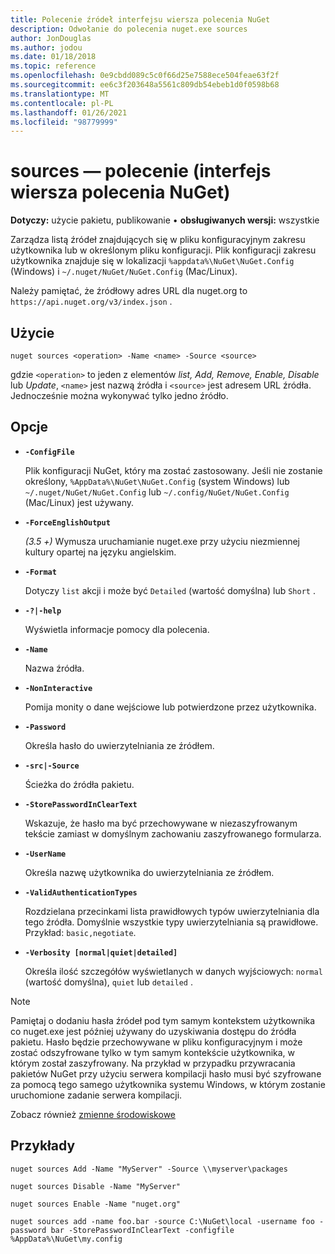```yaml
---
title: Polecenie źródeł interfejsu wiersza polecenia NuGet
description: Odwołanie do polecenia nuget.exe sources
author: JonDouglas
ms.author: jodou
ms.date: 01/18/2018
ms.topic: reference
ms.openlocfilehash: 0e9cbdd089c5c0f66d25e7588ece504feae63f2f
ms.sourcegitcommit: ee6c3f203648a5561c809db54ebeb1d0f0598b68
ms.translationtype: MT
ms.contentlocale: pl-PL
ms.lasthandoff: 01/26/2021
ms.locfileid: "98779999"
---
```

# <a name="sources-command-nuget-cli"></a>sources — polecenie (interfejs wiersza polecenia NuGet)

**Dotyczy:** użycie pakietu, publikowanie &bullet; **obsługiwanych wersji:** wszystkie

Zarządza listą źródeł znajdujących się w pliku konfiguracyjnym zakresu użytkownika lub w określonym pliku konfiguracji. Plik konfiguracji zakresu użytkownika znajduje się w lokalizacji `%appdata%\NuGet\NuGet.Config` (Windows) i `~/.nuget/NuGet/NuGet.Config` (Mac/Linux).

Należy pamiętać, że źródłowy adres URL dla nuget.org to `https://api.nuget.org/v3/index.json` .

## <a name="usage"></a>Użycie

```cli
nuget sources <operation> -Name <name> -Source <source>
```

gdzie `<operation>` to jeden z elementów *list, Add, Remove, Enable, Disable* lub *Update*, `<name>` jest nazwą źródła i `<source>` jest adresem URL źródła. Jednocześnie można wykonywać tylko jedno źródło.

## <a name="options"></a>Opcje

- **`-ConfigFile`**

  Plik konfiguracji NuGet, który ma zostać zastosowany. Jeśli nie zostanie określony, `%AppData%\NuGet\NuGet.Config` (system Windows) lub `~/.nuget/NuGet/NuGet.Config` lub `~/.config/NuGet/NuGet.Config` (Mac/Linux) jest używany.

- **`-ForceEnglishOutput`**

  *(3.5 +)* Wymusza uruchamianie nuget.exe przy użyciu niezmiennej kultury opartej na języku angielskim.

- **`-Format`**

  Dotyczy `list` akcji i może być `Detailed` (wartość domyślna) lub `Short` .

- **`-?|-help`**

  Wyświetla informacje pomocy dla polecenia.

- **`-Name`**

  Nazwa źródła.

- **`-NonInteractive`**

  Pomija monity o dane wejściowe lub potwierdzone przez użytkownika.

- **`-Password`**

  Określa hasło do uwierzytelniania ze źródłem.

- **`-src|-Source`**

  Ścieżka do źródła pakietu.

- **`-StorePasswordInClearText`**

  Wskazuje, że hasło ma być przechowywane w niezaszyfrowanym tekście zamiast w domyślnym zachowaniu zaszyfrowanego formularza.

- **`-UserName`**

  Określa nazwę użytkownika do uwierzytelniania ze źródłem.

- **`-ValidAuthenticationTypes`**

  Rozdzielana przecinkami lista prawidłowych typów uwierzytelniania dla tego źródła. Domyślnie wszystkie typy uwierzytelniania są prawidłowe. Przykład: `basic,negotiate`.

- **`-Verbosity [normal|quiet|detailed]`**

  Określa ilość szczegółów wyświetlanych w danych wyjściowych: `normal` (wartość domyślna), `quiet` lub `detailed` .

> [!Note]
> Pamiętaj o dodaniu hasła źródeł pod tym samym kontekstem użytkownika co nuget.exe jest później używany do uzyskiwania dostępu do źródła pakietu. Hasło będzie przechowywane w pliku konfiguracyjnym i może zostać odszyfrowane tylko w tym samym kontekście użytkownika, w którym został zaszyfrowany. Na przykład w przypadku przywracania pakietów NuGet przy użyciu serwera kompilacji hasło musi być szyfrowane za pomocą tego samego użytkownika systemu Windows, w którym zostanie uruchomione zadanie serwera kompilacji.

Zobacz również [zmienne środowiskowe](cli-ref-environment-variables.md)

## <a name="examples"></a>Przykłady

```cli
nuget sources Add -Name "MyServer" -Source \\myserver\packages

nuget sources Disable -Name "MyServer"

nuget sources Enable -Name "nuget.org"

nuget sources add -name foo.bar -source C:\NuGet\local -username foo -password bar -StorePasswordInClearText -configfile %AppData%\NuGet\my.config
```
